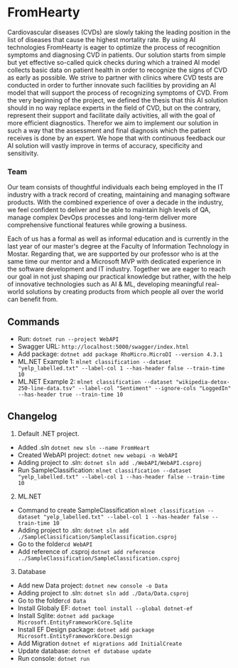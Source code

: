 # FromHearty
Cardiovascular diseases (CVDs) are slowly taking the leading position in the list of diseases that cause the highest mortality rate. By using AI technologies FromHearty is eager to optimize the process of recognition symptoms and diagnosing CVD in patients. Our solution starts from simple but yet effective so-called quick checks during which a trained AI model collects basic data on patient health in order to recognize the signs of CVD as early as possible. We strive to partner with clinics where CVD tests are conducted in order to further innovate such facilities by providing an AI model that will support the process of recognizing symptoms of CVD. From the very beginning of the project, we defined the thesis that this AI solution should in no way replace experts in the field of CVD, but on the contrary, represent their support and facilitate daily activities, all with the goal of more efficient diagnostics. Therefor we aim to implement our solution in such a way that the assessment and final diagnosis which the patient receives is done by an expert. We hope that with continuous feedback our AI solution will vastly improve in terms of accuracy, specificity and sensitivity.

### Team
Our team consists of thoughtful individuals each being employed in the IT industry with a track record of creating, maintaining and managing software products. With the combined experience of over a decade in the industry, we feel confident to deliver and be able to maintain high levels of QA, manage complex DevOps processes and long-term deliver more comprehensive functional features while growing a business.

Each of us has a formal as well as informal education and is currently in the last year of our master's degree at the Faculty of Information Technology in Mostar. Regarding that, we are supported by our professor who is at the same time our mentor and a Microsoft MVP with dedicated experience in the software development and IT industry. Together we are eager to reach our goal in not just shaping our practical knowledge but rather, with the help of innovative technologies such as AI & ML, developing meaningful real-world solutions by creating products from which people all over the world can benefit from.

## Commands
- Run: `dotnet run --project WebAPI`
- Swagger URL: `http://localhost:5000/swagger/index.html`
- Add package: `dotnet add package RhoMicro.MicroDI --version 4.3.1`
- ML.NET Example 1: `mlnet classification --dataset "yelp_labelled.txt" --label-col 1 --has-header false --train-time 10`
- ML.NET Example 2: `mlnet classification --dataset "wikipedia-detox-250-line-data.tsv" --label-col "Sentiment" --ignore-cols "LoggedIn" --has-header true --train-time 10`

## Changelog
1. Default .NET project.
- Added .sln `dotnet new sln --name FromHeart`
- Created WebAPI project: `dotnet new webapi -n WebAPI`
- Adding project to .sln: `dotnet sln add ./WebAPI/WebAPI.csproj`
- Run SampleClassification: `mlnet classification --dataset "yelp_labelled.txt" --label-col 1 --has-header false --train-time 10`

2. ML.NET
- Command to create SampleClassification `mlnet classification --dataset "yelp_labelled.txt" --label-col 1 --has-header false --train-time 10`
- Adding project to .sln: `dotnet sln add ./SampleClassification/SampleClassification.csproj`
- Go to the folder`cd WebAPI`
- Add reference of .csproj `dotnet add reference ../SampleClassification/SampleClassification.csproj`

3. Database
- Add new Data project: `dotnet new console -o Data`
- Adding project to .sln: `dotnet sln add ./Data/Data.csproj`
- Go to the folder`cd Data`
- Install Globaly EF: `dotnet tool install --global dotnet-ef`
- Install Sqlite: `dotnet add package Microsoft.EntityFrameworkCore.Sqlite`
- Install EF Design package: `dotnet add package Microsoft.EntityFrameworkCore.Design`
- Add Migration `dotnet ef migrations add InitialCreate`
- Update database: `dotnet ef database update`
- Run console: `dotnet run`
